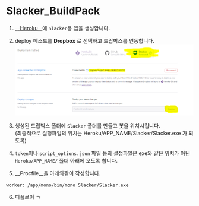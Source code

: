 Slacker_BuildPack
====

1. __[Heroku](https://dashboard.heroku.com/)__에 `Slacker`용 앱을 생성합니다.<br>

2. deploy 메소드를 __Dropbox__ 로 선택하고 드랍박스를 연동합니다.<br>
![g1](guide1.png)<br>

3. 생성된 드랍박스 폴더에 `Slacker` 폴더를 만들고 봇을 위치시킵니다.<br>
   (최종적으로 실행파일의 위치는 Heroku/APP_NAME/Slacker/Slacker.exe 가 되도록)

4. `token`이나 `script_options.json` 파일 등의 설정파일은 exe와 같은 위치가 아닌 `Heroku/APP_NAME/` 폴더 아래에 오도록 합니다.

5. __Procfile__을 아래와같이 작성합니다.
```
worker: /app/mono/bin/mono Slacker/Slacker.exe
```

6. 디플로이 ㄱ
